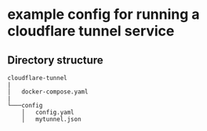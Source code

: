 # example config for running a cloudflare tunnel service

## Directory structure
```
cloudflare-tunnel
|
│   docker-compose.yaml
|
└───config
    │   config.yaml
    │   mytunnel.json
```
